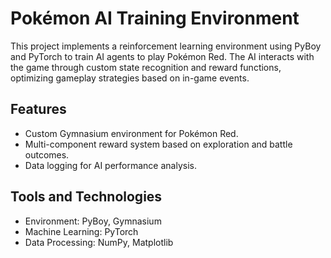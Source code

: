# Pokémon AI Training Environment
This project implements a reinforcement learning environment using PyBoy and PyTorch to train AI agents to play Pokémon Red. The AI interacts with the game through custom state recognition and reward functions, optimizing gameplay strategies based on in-game events.

## Features
- Custom Gymnasium environment for Pokémon Red.
- Multi-component reward system based on exploration and battle outcomes.
- Data logging for AI performance analysis.

## Tools and Technologies
- Environment: PyBoy, Gymnasium
- Machine Learning: PyTorch
- Data Processing: NumPy, Matplotlib